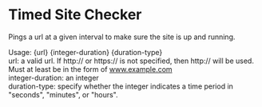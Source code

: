 Timed Site Checker
======================

Pings a url at a given interval to make sure the site is up and running.


Usage: {url} {integer-duration} {duration-type}<br/>
url: a valid url. If http:// or https:// is not specified, then http:// will be used. Must at least be in the form of www.example.com<br/>
integer-duration: an integer<br/>
duration-type: specify whether the integer indicates a time period in "seconds", "minutes", or "hours".
